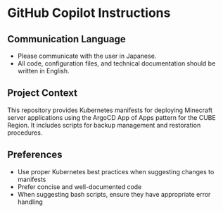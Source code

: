# GitHub Copilot Instructions

## Communication Language
- Please communicate with the user in Japanese.
- All code, configuration files, and technical documentation should be written in English.

## Project Context
This repository provides Kubernetes manifests for deploying Minecraft server applications using the ArgoCD App of Apps pattern for the CUBE Region. It includes scripts for backup management and restoration procedures.

## Preferences
- Use proper Kubernetes best practices when suggesting changes to manifests
- Prefer concise and well-documented code
- When suggesting bash scripts, ensure they have appropriate error handling
